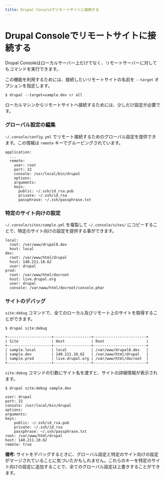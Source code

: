 ```yaml
---
title: Drupal Consoleでリモートサイトに接続する
---
```

# Drupal Consoleでリモートサイトに接続する

Drupal Consoleはローカルサーバー上だけでなく、リモートサーバーに対してもコマンドを実行できます。

この機能を利用するためには、接続したいリモートサイトの名前を `--target` オプションを指定します。

```
$ drupal --target=sample.dev cr all
```

ローカルマシンからリモートサイトへ接続するためには、少しだけ設定が必要です。

### グローバル設定の編集

`~/.console/config.yml` でリモート接続するためのグローバル設定を提供できます。この情報は `remote` キーでグルーピングされています。
```
application:
  ...
  remote:
    user: root
    port: 22
    console: /usr/local/bin/drupal
    options:
    arguments:
    keys:
      public: ~/.ssh/id_rsa.pub
      private: ~/.ssh/id_rsa
      passphrase: ~/.ssh/passphrase.txt
```

### 特定のサイト向けの設定
`~/.console/sites/sample.yml` を複製して `~/.console/sites/` にコピーすることで、特定のサイト向けの設定を提供する事ができます。

```
local:
  root: /var/www/drupal8.dev
  host: local
dev:
  root: /var/www/html/drupal
  host: 140.211.10.62
  user: drupal
prod:
  root: /var/www/html/docroot
  host: live.drupal.org
  user: drupal
  console: /var/www/html/docroot/console.phar
```

### サイトのデバッグ
`site:debug` コマンドで、全てのローカル及びリモート上のサイトを取得することができます。
```
$ drupal site:debug

+--------------------+-----------------+------------------------+
| Site               | Host            | Root                   |
+--------------------+-----------------+------------------------+
| sample.local       | local           | /var/www/drupal8.dev   |
| sample.dev         | 140.211.10.62   | /var/www/html/drupal   |
| sample.prod        | live.drupal.org | /var/www/html/docroot  |
+--------------------+-----------------+------------------------+
```

`site:debug` コマンドの引数にサイト名を渡すと、サイトの詳細情報が表示されます。
```
$ drupal site:debug sample.dev

user: drupal
port: 22
console: /usr/local/bin/drupal
options:
arguments:
keys:
    public: ~/.ssh/id_rsa.pub
    private: ~/.ssh/id_rsa
    passphrase: ~/.ssh/passphrase.txt
root: /var/www/html/drupal
host: 140.211.10.62
remote: true
```

**備考:** サイトをデバッグするときに、グローバル設定と特定のサイト向けの設定がマージされていることに気づいたかもしれません。これらのキーを特定のサイト向けの設定に追加することで、全てのグローバル設定は上書きすることができます。
